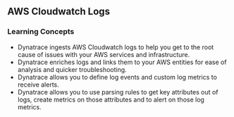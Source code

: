 ## AWS Cloudwatch Logs

### Learning Concepts
- Dynatrace ingests AWS Cloudwatch logs to help you get to the root cause of issues with your AWS services and infrastructure.
- Dynatrace enriches logs and links them to your AWS entities for ease of analysis and quicker troubleshooting.
- Dynatrace allows you to define log events and custom log metrics to receive alerts.
- Dynatrace allows you to use parsing rules to get key attributes out of logs, create metrics on those attributes and to alert on those log metrics. 
